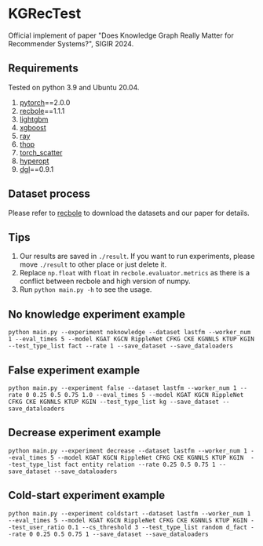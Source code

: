 # KGRecTest
Official implement of paper "Does Knowledge Graph Really Matter for Recommender Systems?", SIGIR 2024.

## Requirements
Tested on python 3.9 and Ubuntu 20.04.
1. [pytorch](https://pytorch.org/)==2.0.0
2. [recbole](https://recbole.io/)==1.1.1
3. [lightgbm](https://github.com/microsoft/LightGBM/tree/master/python-package)
4. [xgboost](https://github.com/dmlc/xgboost)
5. [ray](https://www.ray.io/)
6. [thop](https://github.com/Lyken17/pytorch-OpCounter)
7. [torch_scatter](https://github.com/rusty1s/pytorch_scatter/tree/master)
8. [hyperopt](https://github.com/hyperopt/hyperopt)
9. [dgl](https://github.com/dmlc/dgl/)==0.9.1

## Dataset process
Please refer to [recbole](https://recbole.io/) to download the datasets and our paper for details.

## Tips
1. Our results are saved in ```./result```. If you want to run experiments, please move ```./result``` to other place or just delete it.
2. Replace ```np.float``` with ```float``` in ```recbole.evaluator.metrics``` as there is a conflict between recbole and high version of numpy.
3. Run ```python main.py -h``` to see the usage.

## No knowledge experiment example
```shell
python main.py --experiment noknowledge --dataset lastfm --worker_num 1 --eval_times 5 --model KGAT KGCN RippleNet CFKG CKE KGNNLS KTUP KGIN --test_type_list fact --rate 1 --save_dataset --save_dataloaders
```

## False experiment example
```shell
python main.py --experiment false --dataset lastfm --worker_num 1 --rate 0 0.25 0.5 0.75 1.0 --eval_times 5 --model KGAT KGCN RippleNet CFKG CKE KGNNLS KTUP KGIN --test_type_list kg --save_dataset --save_dataloaders
```

## Decrease experiment example
```shell
python main.py --experiment decrease --dataset lastfm --worker_num 1 --eval_times 5 --model KGAT KGCN RippleNet CFKG CKE KGNNLS KTUP KGIN  --test_type_list fact entity relation --rate 0.25 0.5 0.75 1 --save_dataset --save_dataloaders
```


## Cold-start experiment example
```shell
python main.py --experiment coldstart --dataset lastfm --worker_num 1 --eval_times 5 --model KGAT KGCN RippleNet CFKG CKE KGNNLS KTUP KGIN --test_user_ratio 0.1 --cs_threshold 3 --test_type_list random d_fact --rate 0 0.25 0.5 0.75 1 --save_dataset --save_dataloaders
```